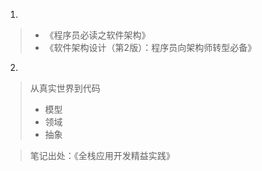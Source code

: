 1.
> - 《程序员必读之软件架构》
> - 《软件架构设计（第2版）：程序员向架构师转型必备》

2.
> 从真实世界到代码
> - 模型
> - 领域
> - 抽象

> 笔记出处：《全栈应用开发精益实践》
